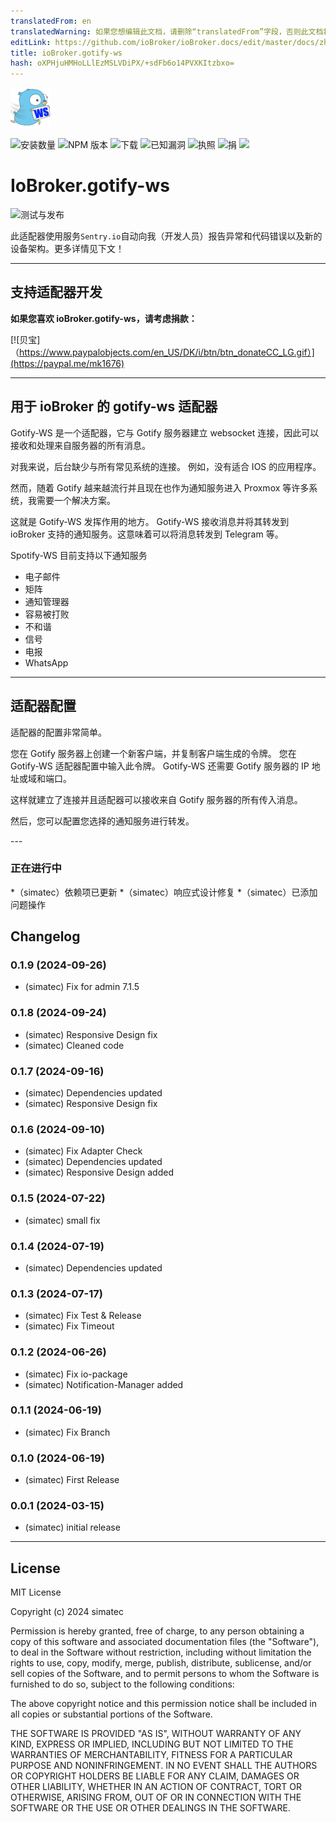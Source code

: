 ```yaml
---
translatedFrom: en
translatedWarning: 如果您想编辑此文档，请删除“translatedFrom”字段，否则此文档将再次自动翻译
editLink: https://github.com/ioBroker/ioBroker.docs/edit/master/docs/zh-cn/adapterref/iobroker.gotify-ws/README.md
title: ioBroker.gotify-ws
hash: oXPHjuHMHoLLlEzMSLVDiPX/+sdFb6o14PVXKItzbxo=
---
```

![标识](../../../en/adapterref/iobroker.gotify-ws/admin/gotify-ws.png)

![安装数量](http://iobroker.live/badges/gotify-ws-stable.svg)
![NPM 版本](http://img.shields.io/npm/v/iobroker.gotify-ws.svg)
![下载](https://img.shields.io/npm/dm/iobroker.gotify-ws.svg)
![已知漏洞](https://snyk.io/test/github/simatec/ioBroker.gotify-ws/badge.svg)
![执照](https://img.shields.io/github/license/simatec/ioBroker.gotify-ws?style=flat)
![捐](https://img.shields.io/badge/paypal-donate%20|%20spenden-blue.svg)
![](https://img.shields.io/static/v1?label=Sponsor&message=%E2%9D%A4&logo=GitHub&color=%23fe8e86)

# IoBroker.gotify-ws
![测试与发布](https://github.com/simatec/ioBroker.gotify-ws/workflows/Test%20and%20Release/badge.svg)

此适配器使用服务`Sentry.io`自动向我（开发人员）报告异常和代码错误以及新的设备架构。更多详情见下文！

---

## 支持适配器开发
**如果您喜欢 ioBroker.gotify-ws，请考虑捐款：**

[![贝宝]（https://www.paypalobjects.com/en_US/DK/i/btn/btn_donateCC_LG.gif）](https://paypal.me/mk1676)

---

## 用于 ioBroker 的 gotify-ws 适配器
Gotify-WS 是一个适配器，它与 Gotify 服务器建立 websocket 连接，因此可以接收和处理来自服务器的所有消息。

对我来说，后台缺少与所有常见系统的连接。
例如，没有适合 IOS 的应用程序。

然而，随着 Gotify 越来越流行并且现在也作为通知服务进入 Proxmox 等许多系统，我需要一个解决方案。

这就是 Gotify-WS 发挥作用的地方。
Gotify-WS 接收消息并将其转发到 ioBroker 支持的通知服务。这意味着可以将消息转发到 Telegram 等。

Spotify-WS 目前支持以下通知服务

* 电子邮件
* 矩阵
* 通知管理器
* 容易被打败
* 不和谐
* 信号
* 电报
* WhatsApp

---

## 适配器配置
适配器的配置非常简单。

您在 Gotify 服务器上创建一个新客户端，并复制客户端生成的令牌。
您在 Gotify-WS 适配器配置中输入此令牌。
Gotify-WS 还需要 Gotify 服务器的 IP 地址或域和端口。

这样就建立了连接并且适配器可以接收来自 Gotify 服务器的所有传入消息。

然后，您可以配置您选择的通知服务进行转发。

--- <!-- ### **正在进行中** -->

### **正在进行中**
*（simatec）依赖项已更新
*（simatec）响应式设计修复
*（simatec）已添加问题操作

## Changelog
### 0.1.9 (2024-09-26)
* (simatec) Fix for admin 7.1.5

### 0.1.8 (2024-09-24)
* (simatec) Responsive Design fix
* (simatec) Cleaned code

### 0.1.7 (2024-09-16)
* (simatec) Dependencies updated
* (simatec) Responsive Design fix

### 0.1.6 (2024-09-10)
* (simatec) Fix Adapter Check
* (simatec) Dependencies updated
* (simatec) Responsive Design added

### 0.1.5 (2024-07-22)
* (simatec) small fix

### 0.1.4 (2024-07-19)
* (simatec) Dependencies updated

### 0.1.3 (2024-07-17)
* (simatec) Fix Test & Release
* (simatec) Fix Timeout

### 0.1.2 (2024-06-26)
* (simatec) Fix io-package
* (simatec) Notification-Manager added

### 0.1.1 (2024-06-19)
* (simatec) Fix Branch

### 0.1.0 (2024-06-19)
* (simatec) First Release

### 0.0.1 (2024-03-15)
* (simatec) initial release

---

## License

MIT License

Copyright (c) 2024 simatec

Permission is hereby granted, free of charge, to any person obtaining a copy
of this software and associated documentation files (the "Software"), to deal
in the Software without restriction, including without limitation the rights
to use, copy, modify, merge, publish, distribute, sublicense, and/or sell
copies of the Software, and to permit persons to whom the Software is
furnished to do so, subject to the following conditions:

The above copyright notice and this permission notice shall be included in all
copies or substantial portions of the Software.

THE SOFTWARE IS PROVIDED "AS IS", WITHOUT WARRANTY OF ANY KIND, EXPRESS OR
IMPLIED, INCLUDING BUT NOT LIMITED TO THE WARRANTIES OF MERCHANTABILITY,
FITNESS FOR A PARTICULAR PURPOSE AND NONINFRINGEMENT. IN NO EVENT SHALL THE
AUTHORS OR COPYRIGHT HOLDERS BE LIABLE FOR ANY CLAIM, DAMAGES OR OTHER
LIABILITY, WHETHER IN AN ACTION OF CONTRACT, TORT OR OTHERWISE, ARISING FROM,
OUT OF OR IN CONNECTION WITH THE SOFTWARE OR THE USE OR OTHER DEALINGS IN THE
SOFTWARE.